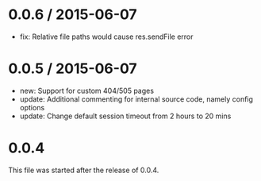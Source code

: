 0.0.6 / 2015-06-07
==================

- fix: Relative file paths would cause res.sendFile error

0.0.5 / 2015-06-07
==================

- new: Support for custom 404/505 pages
- update: Additional commenting for internal source code, namely config options
- update: Change default session timeout from 2 hours to 20 mins

0.0.4
=====

This file was started after the release of 0.0.4.
